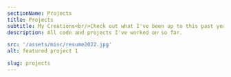```yaml
---
sectionName: Projects
title: Projects
subtitle: My Creations<br/>Check out what I've been up to this past year.
description: All code and projects I've worked on so far.

src: '/assets/misc/resume2022.jpg'
alt: featured project 1

slug: projects
---
```

